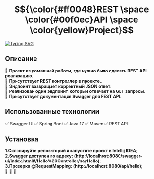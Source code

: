 
# $${\color{#ff0048}REST \space \color{#00f0ec}API \space \color{yellow}Project}$$

[![Typing SVG](https://readme-typing-svg.herokuapp.com?color=%2336BCF7&lines=Домашнее+задание)](https://git.io/typing-svg)
## Описание
:rocket: **Проект из домашней работы, где нужно было сделать REST API реализацию**.
<br>
:rocket: **Присутствует REST контроллер в проекте.**.
<br>
:rocket: **Эндпоинт возвращает корректный JSON ответ**. 
<br>
:rocket: **Реализован один эндпоинт, который отвечает на GET запросы**. 
<br>
:rocket: **Присутствует документация Swagger для REST API**. 
<br>


## Использованные технологии
:white_check_mark:   Swagger UI
:white_check_mark:   Spring Boot
:white_check_mark:   Java 17
:white_check_mark:   Maven
:white_check_mark:   REST API

## Установка 
**1.Склонируйте репозиторий и запустите проект в Intellij IDEA**;
<br>
**2.Swagger доступен по адресу: (http://localhost:8080/swagger-ui/index.html#/Hello%20Controller/sayHello)**;
<br>
**3.Проверка @RequestMapping: (http://localhost:8080/api/hello)**; 
<br>
:black_square_button: :black_square_button: :black_square_button:

